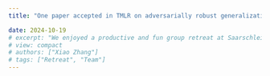 ```yaml
---
title: "One paper accepted in TMLR on adversarially robust generalization!"

date: 2024-10-19
# excerpt: "We enjoyed a productive and fun group retreat at Saarschleife."
# view: compact
# authors: ["Xiao Zhang"]
# tags: ["Retreat", "Team"]
---
```

